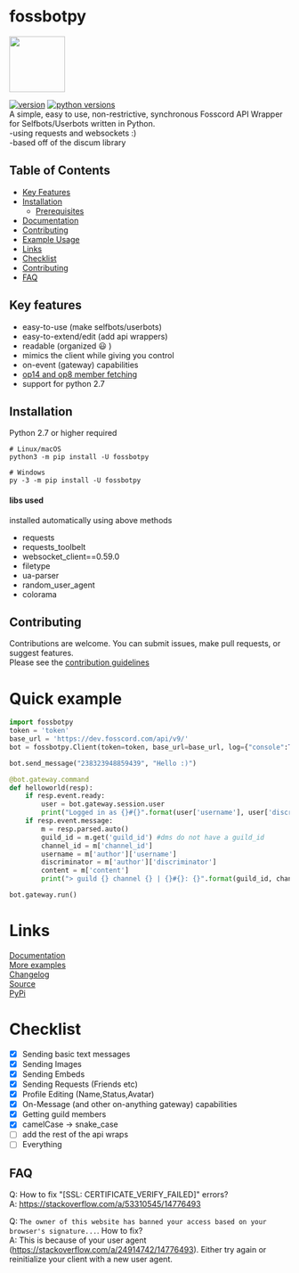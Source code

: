 # fossbotpy      
<img width="100" src="https://raw.githubusercontent.com/fosscord/fosscord/master/assets/logo_big_transparent.png" />       

[![version](https://badge.fury.io/py/fossbotpy.svg)](https://badge.fury.io/py/fossbotpy) [![python versions](https://img.shields.io/badge/python-2.7%20%7C%203.5%20%7C%203.6%20%7C%203.7%20%7C%203.8%20%7C%203.9-green)](https://pypi.org/project/fossbotpy)      
A simple, easy to use, non-restrictive, synchronous Fosscord API Wrapper for Selfbots/Userbots written in Python.       
-using requests and websockets :)        
-based off of the discum library      

## Table of Contents
- [Key Features](#Key-features)
- [Installation](#Installation)
  - [Prerequisites](#libs-used-installed-automatically-using-above-methods)
- [Documentation](docs)
- [Contributing](#Contributing)
- [Example Usage](#Quick-example)
- [Links](#Links)
- [Checklist](#Checklist)
- [Contributing](#Contributing)
- [FAQ](#FAQ)

## Key features
- easy-to-use (make selfbots/userbots)
- easy-to-extend/edit (add api wrappers)
- readable (organized 😃 )
- mimics the client while giving you control
- on-event (gateway) capabilities
- [op14 and op8 member fetching](docs/using/fetchingGuildMembers.md)
- support for python 2.7

## Installation
Python 2.7 or higher required
```
# Linux/macOS
python3 -m pip install -U fossbotpy

# Windows
py -3 -m pip install -U fossbotpy
```

#### libs used
installed automatically using above methods     
- requests
- requests_toolbelt
- websocket_client==0.59.0
- filetype
- ua-parser
- random\_user\_agent
- colorama

## Contributing
Contributions are welcome. You can submit issues, make pull requests, or suggest features.        
Please see the [contribution guidelines](contributing.md)

# Quick example
```python
import fossbotpy
token = 'token'
base_url = 'https://dev.fosscord.com/api/v9/'
bot = fossbotpy.Client(token=token, base_url=base_url, log={"console":True, "file":False})

bot.send_message("238323948859439", "Hello :)")

@bot.gateway.command
def helloworld(resp):
    if resp.event.ready:
        user = bot.gateway.session.user
        print("Logged in as {}#{}".format(user['username'], user['discriminator']))
    if resp.event.message:
        m = resp.parsed.auto()
        guild_id = m.get('guild_id') #dms do not have a guild_id
        channel_id = m['channel_id']
        username = m['author']['username']
        discriminator = m['author']['discriminator']
        content = m['content']
        print("> guild {} channel {} | {}#{}: {}".format(guild_id, channel_id, username, discriminator, content))

bot.gateway.run()
```

# Links
[Documentation](docs)      
[More examples](examples)      
[Changelog](changelog.md)      
[Source](https://github.com/discordtehe/fossbotpy)      
[PyPi](https://pypi.org/project/fossbotpy)      

# Checklist
- [x] Sending basic text messages
- [X] Sending Images
- [x] Sending Embeds
- [X] Sending Requests (Friends etc)
- [X] Profile Editing (Name,Status,Avatar)
- [X] On-Message (and other on-anything gateway) capabilities
- [X] Getting guild members
- [X] camelCase -> snake_case
- [ ] add the rest of the api wraps
- [ ] Everything

## FAQ
Q: How to fix "\[SSL: CERTIFICATE_VERIFY_FAILED]" errors?      
A: https://stackoverflow.com/a/53310545/14776493              
     
Q: ```The owner of this website has banned your access based on your browser's signature...```. How to fix?        
A: This is because of your user agent (https://stackoverflow.com/a/24914742/14776493). Either try again or reinitialize your client with a new user agent.       